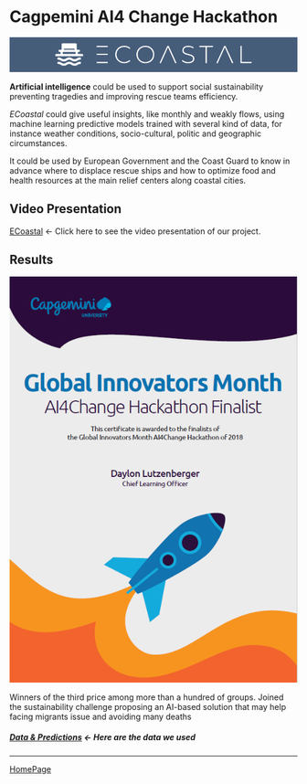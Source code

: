 # Cagpemini AI4 Change Hackathon

![ecoastal](data%26predictions/ECOASTAL.PNG)

**Artificial intelligence** could be used to support social sustainability preventing tragedies and improving rescue teams efficiency.

_ECoastal_ could give useful insights, like monthly and weakly flows, using machine learning predictive models trained with several kind of data, for instance weather conditions, socio-cultural, politic and geographic circumstances.

It could be used by European Government and the Coast Guard to know in advance where to displace rescue ships and how to optimize food and health resources at the main relief centers along coastal cities.

## Video Presentation
[ECoastal](https://youtu.be/ZTP89K_19sY) <- Click here to see the video presentation of our project.

## Results
![certificate](AI4Change_Hackathon_Certificate.PNG)

Winners of the third price among more than a hundred of groups. Joined the sustainability challenge proposing an AI-based solution that may help facing migrants issue and avoiding many deaths

##### [Data & Predictions](data%26predictions) <- Here are the data we used

---

[HomePage](../README.md)
